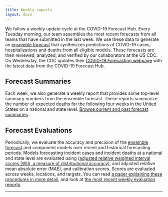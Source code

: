 ```yaml
---
title: Weekly reports
layout: docs
---
```


We follow a weekly update cycle at the COVID-19 Forecast Hub. Every Tuesday morning, our team assembles the most recent forecasts from all teams that have submitted in the last week. We use these data to generate an <a href="https://covid19forecasthub.org/doc/ensemble/">ensemble forecast</a> that synthesizes predictions of COVID-19 cases, hospitalizations and deaths from all eligible models. These forecasts are then reviewed, analyzed, and verified by our collaborators at the US CDC. On Wednesday, the CDC updates their <a href="https://www.cdc.gov/coronavirus/2019-ncov/covid-data/mathematical-modeling.html" target="_blank">COVID-19 Forecasting webpage</a> with the latest data from the COVID-19 Forecast Hub. 

## Forecast Summaries
Each week, we also generate a weekly report that provides some top-level summary numbers from the ensemble forecast. These reports summarize the number of expected deaths for the following four weeks in the United States on a national and state level. <a href="https://covid19forecasthub.org/reports/single_page.html">Browse current and past forecast summaries</a>.

## Forecast Evaluations
Periodically, we evaluate the accuracy and precision of the <a href="https://covid19forecasthub.org/doc/ensemble/">ensemble forecast</a> and component models over recent and historical forecasting periods. Models forecasting incident cases and incident deaths at a national and state level are evaluated using (<a href="https://arxiv.org/abs/2005.12881" target="_blank">adjusted relative weighted interval scores (WIS, a measure of distributional accuracy)</a>, and adjusted relative mean absolute error (MAE), and calibration scores. Scores are evaluated across weeks, locations, and targets. You can read <a href="https://www.medrxiv.org/content/10.1101/2021.02.03.21250974v1" target="_blank">a paper explaining these procedures in more detail</a>, and look at <a href="https://covid19forecasthub.org/eval-reports">the most recent weekly evaluation reports</a>.

***
